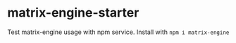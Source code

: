 # matrix-engine-starter
Test matrix-engine usage with npm service. Install with `npm i matrix-engine`
